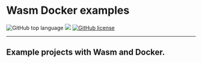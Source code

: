 # Wasm Docker examples

![GitHub top language](https://img.shields.io/github/languages/top/cccaaannn/wasm_docker_examples?style=flat-square) ![](https://img.shields.io/github/repo-size/cccaaannn/wasm_docker_examples?style=flat-square) [![GitHub license](https://img.shields.io/github/license/cccaaannn/wasm_docker_examples?style=flat-square)](https://github.com/cccaaannn/wasm_docker_examples/blob/master/LICENSE)

---

## Example projects with Wasm and Docker.

